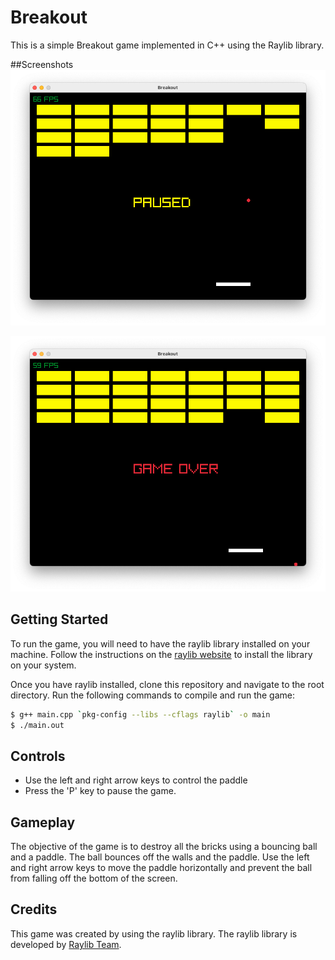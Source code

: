 # Breakout

This is a simple Breakout game implemented in C++ using the Raylib library.

##Screenshots
![Paused](screenshots/paused.png)

![Garown](screenshots/game_over.png)

## Getting Started

To run the game, you will need to have the raylib library installed on your machine. Follow the instructions on the [raylib website](https://www.raylib.com) to install the library on your system.

Once you have raylib installed, clone this repository and navigate to the root directory. Run the following commands to compile and run the game:

```bash
$ g++ main.cpp `pkg-config --libs --cflags raylib` -o main
$ ./main.out
```

## Controls

- Use the left and right arrow keys to control the paddle
- Press the 'P' key to pause the game.

## Gameplay

The objective of the game is to destroy all the bricks using a bouncing ball and a paddle. The ball bounces off the walls and the paddle. Use the left and right arrow keys to move the paddle horizontally and prevent the ball from falling off the bottom of the screen.

## Credits

This game was created by using the raylib library. The raylib library is developed by [Raylib Team](https://github.com/raysan5/raylib#development-and-contributors).